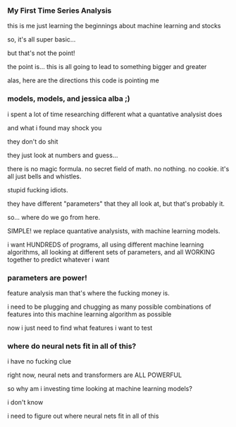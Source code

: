### My First Time Series Analysis

this is me just learning the beginnings about machine learning and stocks

so, it's all super basic...

but that's not the point!

the point is... this is all going to lead to something bigger and greater

alas, here are the directions this code is pointing me

### models, models, and jessica alba ;)

  i spent a lot of time researching different what a quantative analysist does
  
  and what i found may shock you
  
  they don't do shit
  
  they just look at numbers and guess...
  
  there is no magic formula. no secret field of math. no nothing. no cookie. it's all just bells and whistles. 
  
  stupid fucking idiots.
  
  they have different "parameters" that they all look at, but that's probably it. 
  
  so... where do we go from here.
  
  SIMPLE! we replace quantative analysists, with machine learning models.
  
  i want HUNDREDS of programs, all using different machine learning algorithms, all looking at different sets of parameters, and all WORKING together to predict whatever i want

### parameters are power!

  feature analysis man that's where the fucking money is. 

  i need to be plugging and chugging as many possible combinations of features into this machine learning algorithm as possible

  now i just need to find what features i want to test 

### where do neural nets fit in all of this?

  i have no fucking clue

  right now, neural nets and transformers are ALL POWERFUL

  so why am i investing time looking at machine learning models?
  
  i don't know

  i need to figure out where neural nets fit in all of this 
